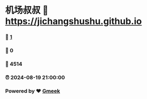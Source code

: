 # 机场叔叔 :link: https://jichangshushu.github.io 
### :page_facing_up: [1](https://jichangshushu.github.io/tag.html) 
### :speech_balloon: 0 
### :hibiscus: 4514 
### :alarm_clock: 2024-08-19 21:00:00 
### Powered by :heart: [Gmeek](https://github.com/Meekdai/Gmeek)
